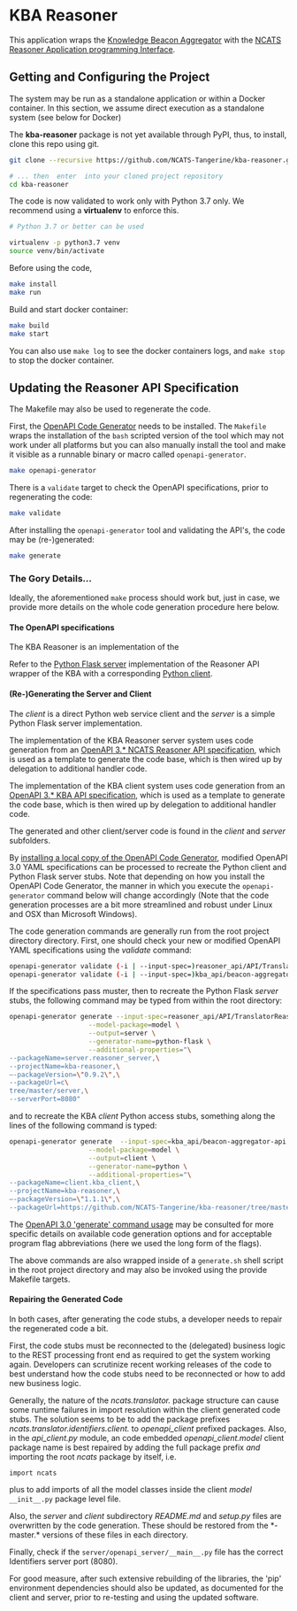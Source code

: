 # KBA Reasoner

This application wraps the [Knowledge Beacon Aggregator](https://github.com/NCATS-Tangerine/beacon-aggregator) 
with the [NCATS Reasoner Application programming Interface](https://github.com/NCATS-Tangerine/NCATS-ReasonerStdAPI).

## Getting and Configuring the Project

The system may be run as a standalone application or within a Docker container. In this section, we assume direct 
execution as a standalone system (see below for Docker)

The **kba-reasoner** package is not yet available through PyPI, thus, to install, clone this repo using git.

```bash
git clone --recursive https://github.com/NCATS-Tangerine/kba-reasoner.git

# ... then  enter  into your cloned project repository
cd kba-reasoner
```

The code is now validated to work only with Python 3.7 only.  We recommend using a **virtualenv** to enforce this.

```bash
# Python 3.7 or better can be used

virtualenv -p python3.7 venv
source venv/bin/activate
```

Before using the code, 

```bash
make install
make run
```

Build and start docker container:

```bash
make build
make start
```

You can also use `make log` to see the docker containers logs, and `make stop` to stop the docker container.

## Updating the Reasoner API Specification

The Makefile may also be used to regenerate the code.

First, the [OpenAPI Code Generator](https://openapi-generator.tech/docs/installation) needs to be installed. The
`Makefile` wraps the installation of the `bash` scripted version of the tool which may not work under all platforms but 
you can also manually install the tool and make it visible as a runnable binary or macro called `openapi-generator`.

```bash
make openapi-generator
```

There is a `validate` target to check the OpenAPI specifications, prior to regenerating the code:

```bash
make validate
```

After installing the `openapi-generator` tool and validating the API's, the code may be (re-)generated:

```bash
make generate
```

### The Gory Details...

Ideally, the aforementioned `make` process should work but, just in case, we provide more details on the whole code 
generation procedure here below.

#### The OpenAPI specifications

The KBA Reasoner is an implementation of the 

Refer to the [Python Flask server](./server) implementation of the Reasoner API wrapper of the KBA with 
a corresponding [Python client](./client).  

#### (Re-)Generating the Server and Client

The *client* is a direct Python web service client and the *server* is a simple Python Flask server implementation.

The implementation of the KBA Reasoner server system uses code generation from an 
[OpenAPI 3.* NCATS Reasoner API specification](./reasoner_api/API/TranslatorReasonersAPI.yaml), 
which is used as a template to generate the code base, which is then wired up by delegation to additional handler code.  
 
The implementation of the KBA client system uses code generation from an 
[OpenAPI 3.* KBA API specification](./kba_api/beacon-aggregator-api.yaml), 
which is used as a template to generate the code base, which is then wired up by delegation to additional handler code.  
 
The generated and other client/server code is found in the *client* and  *server* subfolders.

By [installing a local copy of the OpenAPI Code Generator](https://openapi-generator.tech/docs/installation), 
modified OpenAPI 3.0 YAML specifications can be processed to recreate the Python client and Python Flask server stubs.
Note that depending on how you install the OpenAPI Code Generator, the manner in which you execute the 
 `openapi-generator` command below will change accordingly (Note that the code generation processes are a bit more 
 streamlined and robust under Linux and OSX than Microsoft Windows).

The code generation commands are generally run from the root project directory directory.  First, one should check 
your new or modified OpenAPI YAML specifications using the _validate_ command:

```bash
openapi-generator validate (-i | --input-spec=)reasoner_api/API/TranslatorReasonersAPI.yaml
openapi-generator validate (-i | --input-spec=)kba_api/beacon-aggregator-api.yaml
```

If the specifications pass muster, then to recreate the Python Flask *server* stubs, the following command may 
be typed from within the root directory:

```bash
openapi-generator generate --input-spec=reasoner_api/API/TranslatorReasonersAPI.yaml \
                    --model-package=model \
                    --output=server \
                    --generator-name=python-flask \
                    --additional-properties="\
--packageName=server.reasoner_server,\
--projectName=kba-reasoner,\
—-packageVersion=\"0.9.2\",\
--packageUrl=c\
tree/master/server,\
--serverPort=8080"
```

and to recreate the KBA *client* Python access stubs, something along the lines of the following command is typed:

```bash
openapi-generator generate  --input-spec=kba_api/beacon-aggregator-api.yaml \
                    --model-package=model \
                    --output=client \
                    --generator-name=python \
                    --additional-properties="\
--packageName=client.kba_client,\
--projectName=kba-reasoner,\
—-packageVersion=\"1.1.1\",\
--packageUrl=https://github.com/NCATS-Tangerine/kba-reasoner/tree/master/client"
```

The [OpenAPI 3.0 'generate' command usage](https://openapi-generator.tech/docs/usage#generate) may be consulted
for more specific details on available code generation options and for acceptable program flag abbreviations (here we
used the long form of the flags).

The above commands are also wrapped inside of a `generate.sh` shell script in the root project directory and 
may also be invoked using the provide Makefile targets.

#### Repairing the Generated Code

In  both cases, after generating the code stubs, a developer needs to repair the regenerated code a bit.

First, the code stubs must be reconnected to the (delegated) business logic to 
the REST processing front end as required to get the system working again.  Developers can scrutinize recent working 
releases of the code to best understand how the code stubs need to be reconnected or how to add new business logic.

Generally, the nature of the *ncats.translator.* package structure can cause some runtime failures in import resolution 
within the client generated code stubs. The solution seems to be to add the package prefixes 
*ncats.translator.identifiers.client.* to *openapi_client* prefixed packages. Also,  in the  _api_client.py_ module, 
an code embedded *openapi_client.model*  client package name is best repaired by adding the full package prefix *and* 
importing the root *ncats* package by itself, i.e.

``` 
import ncats
```
plus to add imports of all the model classes inside the client *model* ```__init__.py```  package level file.

Also, the *server* and *client* subdirectory _README.md_ and _setup.py_ files are overwritten by the code generation. 
These should be restored from the \*-master.\* versions of these files in each directory.
 
Finally, check if the `server/openapi_server/__main__.py` file has the correct Identifiers server port (8080).

For good measure, after such extensive rebuilding of the libraries, the 'pip' environment dependencies should also 
be updated, as documented for the client and server, prior to re-testing and using the updated software.
